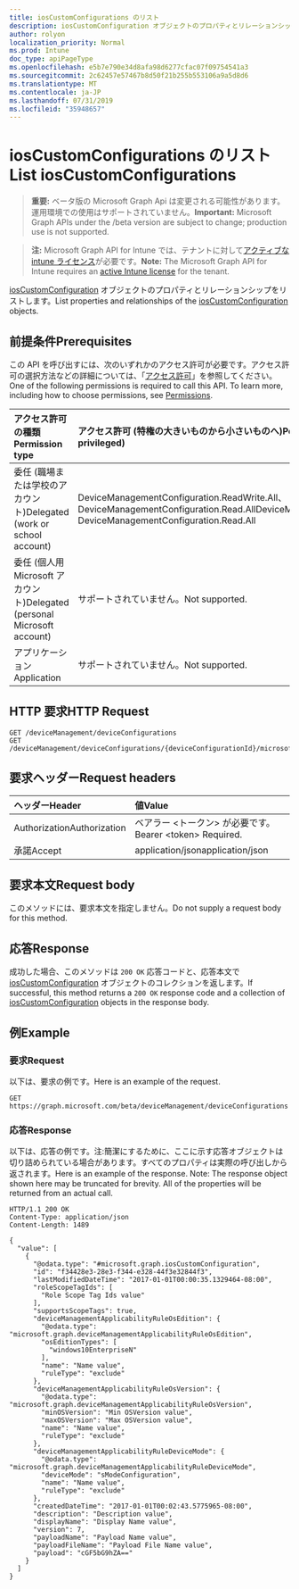 ```yaml
---
title: iosCustomConfigurations のリスト
description: iosCustomConfiguration オブジェクトのプロパティとリレーションシップをリストします。
author: rolyon
localization_priority: Normal
ms.prod: Intune
doc_type: apiPageType
ms.openlocfilehash: e5b7e790e34d8afa98d6277cfac07f09754541a3
ms.sourcegitcommit: 2c62457e57467b8d50f21b255b553106a9a5d8d6
ms.translationtype: MT
ms.contentlocale: ja-JP
ms.lasthandoff: 07/31/2019
ms.locfileid: "35948657"
---
```

# <a name="list-ioscustomconfigurations"></a><span data-ttu-id="76b87-103">iosCustomConfigurations のリスト</span><span class="sxs-lookup"><span data-stu-id="76b87-103">List iosCustomConfigurations</span></span>

> <span data-ttu-id="76b87-104">**重要:** ベータ版の Microsoft Graph Api は変更される可能性があります。運用環境での使用はサポートされていません。</span><span class="sxs-lookup"><span data-stu-id="76b87-104">**Important:** Microsoft Graph APIs under the /beta version are subject to change; production use is not supported.</span></span>

> <span data-ttu-id="76b87-105">**注:** Microsoft Graph API for Intune では、テナントに対して[アクティブな intune ライセンス](https://go.microsoft.com/fwlink/?linkid=839381)が必要です。</span><span class="sxs-lookup"><span data-stu-id="76b87-105">**Note:** The Microsoft Graph API for Intune requires an [active Intune license](https://go.microsoft.com/fwlink/?linkid=839381) for the tenant.</span></span>

<span data-ttu-id="76b87-106">[iosCustomConfiguration](../resources/intune-deviceconfig-ioscustomconfiguration.md) オブジェクトのプロパティとリレーションシップをリストします。</span><span class="sxs-lookup"><span data-stu-id="76b87-106">List properties and relationships of the [iosCustomConfiguration](../resources/intune-deviceconfig-ioscustomconfiguration.md) objects.</span></span>

## <a name="prerequisites"></a><span data-ttu-id="76b87-107">前提条件</span><span class="sxs-lookup"><span data-stu-id="76b87-107">Prerequisites</span></span>
<span data-ttu-id="76b87-p101">この API を呼び出すには、次のいずれかのアクセス許可が必要です。アクセス許可の選択方法などの詳細については、「[アクセス許可](/graph/permissions-reference)」を参照してください。</span><span class="sxs-lookup"><span data-stu-id="76b87-p101">One of the following permissions is required to call this API. To learn more, including how to choose permissions, see [Permissions](/graph/permissions-reference).</span></span>

|<span data-ttu-id="76b87-110">アクセス許可の種類</span><span class="sxs-lookup"><span data-stu-id="76b87-110">Permission type</span></span>|<span data-ttu-id="76b87-111">アクセス許可 (特権の大きいものから小さいものへ)</span><span class="sxs-lookup"><span data-stu-id="76b87-111">Permissions (from most to least privileged)</span></span>|
|:---|:---|
|<span data-ttu-id="76b87-112">委任 (職場または学校のアカウント)</span><span class="sxs-lookup"><span data-stu-id="76b87-112">Delegated (work or school account)</span></span>|<span data-ttu-id="76b87-113">DeviceManagementConfiguration.ReadWrite.All、DeviceManagementConfiguration.Read.All</span><span class="sxs-lookup"><span data-stu-id="76b87-113">DeviceManagementConfiguration.ReadWrite.All, DeviceManagementConfiguration.Read.All</span></span>|
|<span data-ttu-id="76b87-114">委任 (個人用 Microsoft アカウント)</span><span class="sxs-lookup"><span data-stu-id="76b87-114">Delegated (personal Microsoft account)</span></span>|<span data-ttu-id="76b87-115">サポートされていません。</span><span class="sxs-lookup"><span data-stu-id="76b87-115">Not supported.</span></span>|
|<span data-ttu-id="76b87-116">アプリケーション</span><span class="sxs-lookup"><span data-stu-id="76b87-116">Application</span></span>|<span data-ttu-id="76b87-117">サポートされていません。</span><span class="sxs-lookup"><span data-stu-id="76b87-117">Not supported.</span></span>|

## <a name="http-request"></a><span data-ttu-id="76b87-118">HTTP 要求</span><span class="sxs-lookup"><span data-stu-id="76b87-118">HTTP Request</span></span>
<!-- {
  "blockType": "ignored"
}
-->
``` http
GET /deviceManagement/deviceConfigurations
GET /deviceManagement/deviceConfigurations/{deviceConfigurationId}/microsoft.graph.windowsDomainJoinConfiguration/networkAccessConfigurations
```

## <a name="request-headers"></a><span data-ttu-id="76b87-119">要求ヘッダー</span><span class="sxs-lookup"><span data-stu-id="76b87-119">Request headers</span></span>
|<span data-ttu-id="76b87-120">ヘッダー</span><span class="sxs-lookup"><span data-stu-id="76b87-120">Header</span></span>|<span data-ttu-id="76b87-121">値</span><span class="sxs-lookup"><span data-stu-id="76b87-121">Value</span></span>|
|:---|:---|
|<span data-ttu-id="76b87-122">Authorization</span><span class="sxs-lookup"><span data-stu-id="76b87-122">Authorization</span></span>|<span data-ttu-id="76b87-123">ベアラー &lt;トークン&gt; が必要です。</span><span class="sxs-lookup"><span data-stu-id="76b87-123">Bearer &lt;token&gt; Required.</span></span>|
|<span data-ttu-id="76b87-124">承諾</span><span class="sxs-lookup"><span data-stu-id="76b87-124">Accept</span></span>|<span data-ttu-id="76b87-125">application/json</span><span class="sxs-lookup"><span data-stu-id="76b87-125">application/json</span></span>|

## <a name="request-body"></a><span data-ttu-id="76b87-126">要求本文</span><span class="sxs-lookup"><span data-stu-id="76b87-126">Request body</span></span>
<span data-ttu-id="76b87-127">このメソッドには、要求本文を指定しません。</span><span class="sxs-lookup"><span data-stu-id="76b87-127">Do not supply a request body for this method.</span></span>

## <a name="response"></a><span data-ttu-id="76b87-128">応答</span><span class="sxs-lookup"><span data-stu-id="76b87-128">Response</span></span>
<span data-ttu-id="76b87-129">成功した場合、このメソッドは `200 OK` 応答コードと、応答本文で [iosCustomConfiguration](../resources/intune-deviceconfig-ioscustomconfiguration.md) オブジェクトのコレクションを返します。</span><span class="sxs-lookup"><span data-stu-id="76b87-129">If successful, this method returns a `200 OK` response code and a collection of [iosCustomConfiguration](../resources/intune-deviceconfig-ioscustomconfiguration.md) objects in the response body.</span></span>

## <a name="example"></a><span data-ttu-id="76b87-130">例</span><span class="sxs-lookup"><span data-stu-id="76b87-130">Example</span></span>

### <a name="request"></a><span data-ttu-id="76b87-131">要求</span><span class="sxs-lookup"><span data-stu-id="76b87-131">Request</span></span>
<span data-ttu-id="76b87-132">以下は、要求の例です。</span><span class="sxs-lookup"><span data-stu-id="76b87-132">Here is an example of the request.</span></span>
``` http
GET https://graph.microsoft.com/beta/deviceManagement/deviceConfigurations
```

### <a name="response"></a><span data-ttu-id="76b87-133">応答</span><span class="sxs-lookup"><span data-stu-id="76b87-133">Response</span></span>
<span data-ttu-id="76b87-p102">以下は、応答の例です。注:簡潔にするために、ここに示す応答オブジェクトは切り詰められている場合があります。すべてのプロパティは実際の呼び出しから返されます。</span><span class="sxs-lookup"><span data-stu-id="76b87-p102">Here is an example of the response. Note: The response object shown here may be truncated for brevity. All of the properties will be returned from an actual call.</span></span>
``` http
HTTP/1.1 200 OK
Content-Type: application/json
Content-Length: 1489

{
  "value": [
    {
      "@odata.type": "#microsoft.graph.iosCustomConfiguration",
      "id": "f34428e3-28e3-f344-e328-44f3e32844f3",
      "lastModifiedDateTime": "2017-01-01T00:00:35.1329464-08:00",
      "roleScopeTagIds": [
        "Role Scope Tag Ids value"
      ],
      "supportsScopeTags": true,
      "deviceManagementApplicabilityRuleOsEdition": {
        "@odata.type": "microsoft.graph.deviceManagementApplicabilityRuleOsEdition",
        "osEditionTypes": [
          "windows10EnterpriseN"
        ],
        "name": "Name value",
        "ruleType": "exclude"
      },
      "deviceManagementApplicabilityRuleOsVersion": {
        "@odata.type": "microsoft.graph.deviceManagementApplicabilityRuleOsVersion",
        "minOSVersion": "Min OSVersion value",
        "maxOSVersion": "Max OSVersion value",
        "name": "Name value",
        "ruleType": "exclude"
      },
      "deviceManagementApplicabilityRuleDeviceMode": {
        "@odata.type": "microsoft.graph.deviceManagementApplicabilityRuleDeviceMode",
        "deviceMode": "sModeConfiguration",
        "name": "Name value",
        "ruleType": "exclude"
      },
      "createdDateTime": "2017-01-01T00:02:43.5775965-08:00",
      "description": "Description value",
      "displayName": "Display Name value",
      "version": 7,
      "payloadName": "Payload Name value",
      "payloadFileName": "Payload File Name value",
      "payload": "cGF5bG9hZA=="
    }
  ]
}
```





